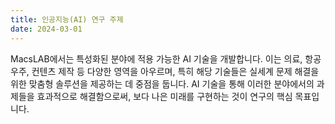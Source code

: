 ```yaml
---
title: 인공지능(AI) 연구 주제
date: 2024-03-01
---
```


<!--more-->

MacsLAB에서는 특성화된 분야에 적용 가능한 AI 기술을 개발합니다. 이는 의료, 항공우주, 컨텐츠 제작 등 다양한 영역을 아우르며, 특히 해당 기술들은 실세계 문제 해결을 위한 맞춤형 솔루션을 제공하는 데 중점을 둡니다. AI 기술을 통해 이러한 분야에서의 과제들을 효과적으로 해결함으로써, 보다 나은 미래를 구현하는 것이 연구의 핵심 목표입니다.